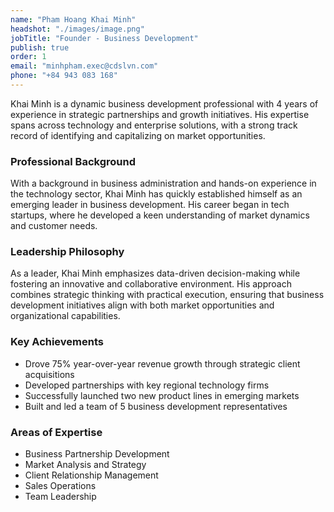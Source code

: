 ```yaml
---
name: "Pham Hoang Khai Minh"
headshot: "./images/image.png"
jobTitle: "Founder - Business Development"
publish: true
order: 1
email: "minhpham.exec@cdslvn.com"
phone: "+84 943 083 168"
---
```


Khai Minh is a dynamic business development professional with 4 years of experience in strategic partnerships and growth initiatives. His expertise spans across technology and enterprise solutions, with a strong track record of identifying and capitalizing on market opportunities.

### Professional Background

With a background in business administration and hands-on experience in the technology sector, Khai Minh has quickly established himself as an emerging leader in business development. His career began in tech startups, where he developed a keen understanding of market dynamics and customer needs.

### Leadership Philosophy

As a leader, Khai Minh emphasizes data-driven decision-making while fostering an innovative and collaborative environment. His approach combines strategic thinking with practical execution, ensuring that business development initiatives align with both market opportunities and organizational capabilities.

### Key Achievements

- Drove 75% year-over-year revenue growth through strategic client acquisitions
- Developed partnerships with key regional technology firms
- Successfully launched two new product lines in emerging markets
- Built and led a team of 5 business development representatives

### Areas of Expertise
- Business Partnership Development
- Market Analysis and Strategy
- Client Relationship Management
- Sales Operations
- Team Leadership
